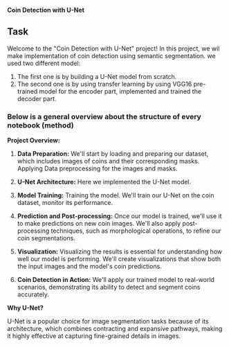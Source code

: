 **Coin Detection with U-Net**

## Task

Welcome to the "Coin Detection with U-Net" project! In this project, we wil make implementation of coin detection using semantic segmentation.
we used two different model:
1. The first one is by building a U-Net model from scratch.
2. The second one is by using transfer learning by using VGG16 pre-trained model for the encoder part, implemented and trained the decoder part.

### Below is a general overview about the structure of every notebook (method)
**Project Overview:**

1. **Data Preparation:** We'll start by loading and preparing our dataset, which includes images of coins and their corresponding masks. Applying Data preprocessing for the images and masks.

2. **U-Net Architecture:** Here we implemented the U-Net model.

3. **Model Training:** Training the model. We'll train our U-Net on the coin dataset, monitor its performance.

4. **Prediction and Post-processing:** Once our model is trained, we'll use it to make predictions on new coin images. We'll also apply post-processing techniques, such as morphological operations, to refine our coin segmentations.

5. **Visualization:** Visualizing the results is essential for understanding how well our model is performing. We'll create visualizations that show both the input images and the model's coin predictions.

6. **Coin Detection in Action:** We'll apply our trained model to real-world scenarios, demonstrating its ability to detect and segment coins accurately.

**Why U-Net?**

U-Net is a popular choice for image segmentation tasks because of its architecture, which combines contracting and expansive pathways, making it highly effective at capturing fine-grained details in images.
